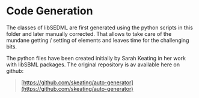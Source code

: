# Code Generation
The classes of libSEDML are first generated using the python scripts in this folder and later manually corrected. That allows to take care of the mundane getting / setting of elements and leaves time for the challenging bits.

The python files have been created initially by Sarah Keating in her work with libSBML packages. The original repository is av available here on github:

> [https://github.com/skeating/auto-generator](https://github.com/skeating/auto-generator)
